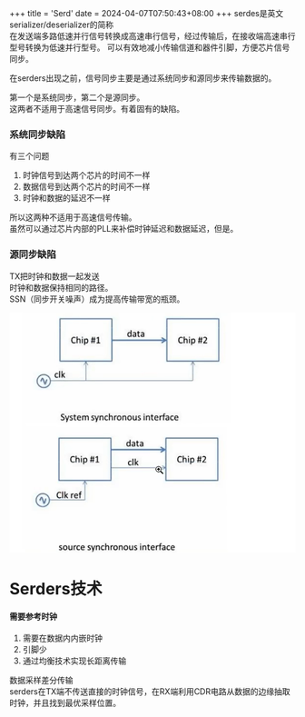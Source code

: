 +++
title = 'Serd'
date = 2024-04-07T07:50:43+08:00
+++
serdes是英文serializer/deserializer的简称<br />在发送端多路低速并行信号转换成高速串行信号，经过传输后，在接收端高速串行型号转换为低速并行型号。  可以有效地减小传输信道和器件引脚，方便芯片信号同步。

在serders出现之前，信号同步主要是通过系统同步和源同步来传输数据的。

第一个是系统同步，第二个是源同步。<br />这两者不适用于高速信号同步。有着固有的缺陷。
<a name="Usryr"></a>
### 系统同步缺陷
有三个问题

1. 时钟信号到达两个芯片的时间不一样
2. 数据信号到达两个芯片的时间不一样
3. 时钟和数据的延迟不一样

所以这两种不适用于高速信号传输。<br />虽然可以通过芯片内部的PLL来补偿时钟延迟和数据延迟，但是。
<a name="DMqDv"></a>
### 源同步缺陷
TX把时钟和数据一起发送<br />时钟和数据保持相同的路径。<br />SSN（同步开关噪声）成为提高传输带宽的瓶颈。

![serdes_ex.png](/images/serdes_ex.png)

<a name="ehj7Q"></a>
# Serders技术
<a name="KSSCW"></a>
#### 需要参考时钟

1. 需要在数据内内嵌时钟
2. 引脚少
3. 通过均衡技术实现长距离传输

数据采样差分传输<br />serders在TX端不传送直接的时钟信号，在RX端利用CDR电路从数据的边缘抽取时钟，并且找到最优采样位置。

